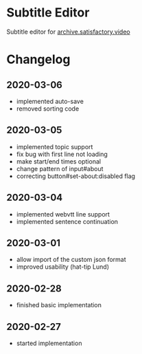 # Subtitle Editor

Subtitle editor for [archive.satisfactory.video](https://archive.satisfactory.video/)

# Changelog

## 2020-03-06
* implemented auto-save
* removed sorting code

## 2020-03-05
* implemented topic support
* fix bug with first line not loading
* make start/end times optional
* change pattern of input#about
* correcting button#set-about:disabled flag

## 2020-03-04
* implemented webvtt line support
* implemented sentence continuation

## 2020-03-01
* allow import of the custom json format
* improved usability (hat-tip Lund)

## 2020-02-28
* finished basic implementation

## 2020-02-27
* started implementation
